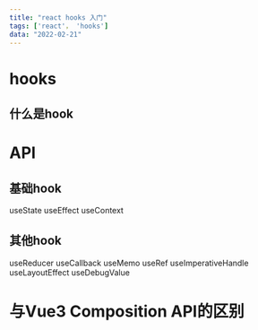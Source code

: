 ```yaml
---
title: "react hooks 入门"
tags: ['react'， 'hooks']
data: "2022-02-21"
---
```


# hooks
## 什么是hook

# API
## 基础hook
useState
useEffect
useContext

## 其他hook
useReducer
useCallback
useMemo
useRef
useImperativeHandle
useLayoutEffect
useDebugValue


# 与Vue3 Composition API的区别